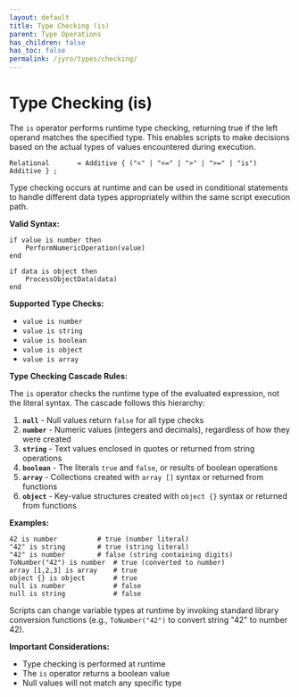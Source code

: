 ```yaml
---
layout: default
title: Type Checking (is)
parent: Type Operations
has_children: false
has_toc: false
permalink: /jyro/types/checking/
---
```


# Type Checking (is)

The `is` operator performs runtime type checking, returning true if the left operand matches the specified type. This enables scripts to make decisions based on the actual types of values encountered during execution.

```
Relational       = Additive { ("<" | "<=" | ">" | ">=" | "is") Additive } ;
```

Type checking occurs at runtime and can be used in conditional statements to handle different data types appropriately within the same script execution path.

**Valid Syntax:**
```jyro
if value is number then
    PerformNumericOperation(value)
end

if data is object then
    ProcessObjectData(data)
end
```

**Supported Type Checks:**
- `value is number`
- `value is string`
- `value is boolean`
- `value is object`
- `value is array`

**Type Checking Cascade Rules:**

The `is` operator checks the runtime type of the evaluated expression, not the literal syntax. The cascade follows this hierarchy:

1. **`null`** - Null values return `false` for all type checks
2. **`number`** - Numeric values (integers and decimals), regardless of how they were created
3. **`string`** - Text values enclosed in quotes or returned from string operations
4. **`boolean`** - The literals `true` and `false`, or results of boolean operations
5. **`array`** - Collections created with `array []` syntax or returned from functions
6. **`object`** - Key-value structures created with `object {}` syntax or returned from functions

**Examples:**
```jyro
42 is number          # true (number literal)
"42" is string        # true (string literal)
"42" is number        # false (string containing digits)
ToNumber("42") is number  # true (converted to number)
array [1,2,3] is array    # true
object {} is object       # true
null is number            # false
null is string            # false
```

Scripts can change variable types at runtime by invoking standard library conversion functions (e.g., `ToNumber("42")` to convert string "42" to number 42).

**Important Considerations:**
- Type checking is performed at runtime
- The `is` operator returns a boolean value
- Null values will not match any specific type